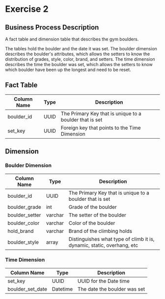 # Exercise 2

## Business Process Description

A fact table and dimension table that describes the gym boulders.


The tables hold the boulder and the date it was set.
The boulder dimension describes the boulder's attributes, which allows the setters to know the distribution of grades, style, color, brand, and setters.
The time dimension describes the time the boulder was set, which allows the setters to know which boulder have been up the longest and need to be reset.
## Fact Table

| Column Name | Type     | Description                                             |
|-------------|----------|---------------------------------------------------------|
| boulder_id  | UUID     | The Primary Key that is unique to a boulder that is set |
| set_key     | UUID     | Foreign key that points to the Time Dimension           |

## Dimension

### Boulder Dimension
| Column Name    | Type    | Description                                                           |
|----------------|---------|-----------------------------------------------------------------------|
| boulder_id     | UUID    | The Primary Key that is unique to a boulder that is set               |
| boulder_grade  | int      | Grade of the boulder                                    |
| boulder_setter | varchar  | The setter of the boulder                               |
| boulder_color  | varchar | Color of the boulder                                                  |
| hold_brand     | varchar | Brand of the climbing holds                                           |
| boulder_style  | array   | Distinguishes what type of climb it is, dynamic, static, overhang, etc |

### Time Dimension
| Column Name      | Type     | Description                  |
|------------------|----------|------------------------------|
| set_key          | UUID     | UUID for the Date time       |
| boulder_set_date | Datetime | The date the boulder was set |
